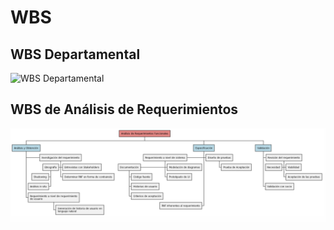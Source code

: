 # WBS

## WBS Departamental

![WBS Departamental](WBS%20Departamental.png)

## WBS de Análisis de Requerimientos

![WBS Requerimientos](WBS%20Requerimientos.png)
